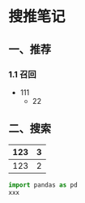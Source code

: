# 搜推笔记

## 一、推荐

### 1.1 召回

- 111
  - 22

## 二、搜索

| 123 | 3 |
| --- | - |
| 123 | 2 |

```python
import pandas as pd
xxx
```
